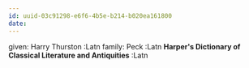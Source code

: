 ```yaml
---
id: uuid-03c91298-e6f6-4b5e-b214-b020ea161800
date: 
---
```


given: Harry Thurston :Latn
family: Peck :Latn
**Harper's Dictionary of Classical Literature and Antiquities** :Latn